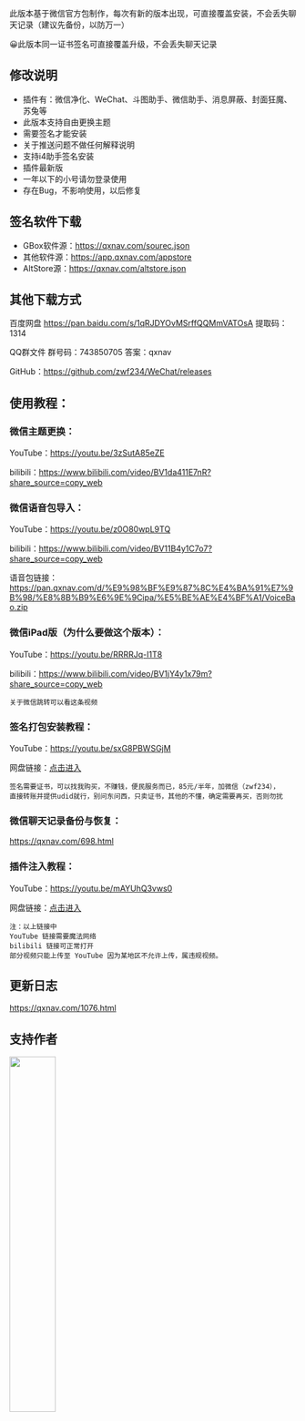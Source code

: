 此版本基于微信官方包制作，每次有新的版本出现，可直接覆盖安装，不会丢失聊天记录（建议先备份，以防万一）


😀此版本同一证书签名可直接覆盖升级，不会丢失聊天记录



## 修改说明
- 插件有：微信净化、WeChat、斗图助手、微信助手、消息屏蔽、封面狂魔、苏兔等
- 此版本支持自由更换主题
- 需要签名才能安装
- 关于推送问题不做任何解释说明
- 支持i4助手签名安装
- 插件最新版
- 一年以下的小号请勿登录使用
- 存在Bug，不影响使用，以后修复

## 签名软件下载
- GBox软件源：https://qxnav.com/sourec.json
- 其他软件源：https://app.qxnav.com/appstore
- AltStore源：https://qxnav.com/altstore.json

## 其他下载方式
百度网盘
https://pan.baidu.com/s/1qRJDYOvMSrffQQMmVATOsA
提取码：1314

QQ群文件
群号码：743850705   答案：qxnav

GitHub：https://github.com/zwf234/WeChat/releases


## 使用教程：

### 微信主题更换：

YouTube：https://youtu.be/3zSutA85eZE

bilibili：https://www.bilibili.com/video/BV1da411E7nR?share_source=copy_web

### 微信语音包导入：

YouTube：https://youtu.be/z0O80wpL9TQ

bilibili：https://www.bilibili.com/video/BV11B4y1C7o7?share_source=copy_web

语音包链接：https://pan.qxnav.com/d/%E9%98%BF%E9%87%8C%E4%BA%91%E7%9B%98/%E8%8B%B9%E6%9E%9Cipa/%E5%BE%AE%E4%BF%A1/VoiceBao.zip

### 微信iPad版（为什么要做这个版本）：

YouTube：https://youtu.be/RRRRJq-I1T8

bilibili：https://www.bilibili.com/video/BV1jY4y1x79m?share_source=copy_web

	关于微信跳转可以看这条视频

### 签名打包安装教程：

YouTube：https://youtu.be/sxG8PBWSGjM

网盘链接：[点击进入](https://pan.qxnav.com/%E9%98%BF%E9%87%8C%E4%BA%91%E7%9B%98/%E8%8B%B9%E6%9E%9Cipa/%E4%BD%BF%E7%94%A8%E6%95%99%E7%A8%8B/ipa%E7%AD%BE%E5%90%8D%E6%95%99%E7%A8%8B.mp4)

	签名需要证书，可以找我购买，不赚钱，便民服务而已，85元/半年，加微信（zwf234），
	直接转账并提供udid就行，别问东问西，只卖证书，其他的不懂，确定需要再买，否则勿扰

### 微信聊天记录备份与恢复：

https://qxnav.com/698.html

### 插件注入教程：

YouTube：https://youtu.be/mAYUhQ3vws0

网盘链接：[点击进入](https://pan.qxnav.com/d/%E9%98%BF%E9%87%8C%E4%BA%91%E7%9B%98/%E8%8B%B9%E6%9E%9Cipa/%E4%BD%BF%E7%94%A8%E6%95%99%E7%A8%8B/%E5%BE%AE%E4%BF%A1%E6%8F%92%E4%BB%B6%E6%B3%A8%E5%85%A5%EF%BC%8C%E8%81%8A%E5%A4%A9%E6%B0%94%E6%B3%A1%E4%BF%AE%E6%94%B9.mp4)

	注：以上链接中
	YouTube 链接需要魔法网络
	bilibili 链接可正常打开
	部分视频只能上传至 YouTube 因为某地区不允许上传，属违规视频​。


## 更新日志
https://qxnav.com/1076.html

## 支持作者

<div align="left">
<img src=https://qxnav.com/images/zhichi.png width=40% />
</div>
